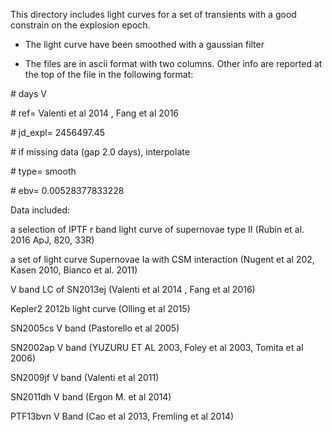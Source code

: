 This directory includes light curves for a set of transients with a good constrain on the explosion epoch.

- The light curve have been smoothed with a gaussian filter

- The files are in ascii format with two columns. Other info are reported at the top of the file in the following format:

\# days V

\# ref= Valenti et al 2014 , Fang et al 2016 

\# jd_expl= 2456497.45

\# if missing data (gap 2.0 days), interpolate 

\# type=  smooth 

\# ebv= 0.00528377833228


Data included:

a selection of IPTF r band light curve of supernovae  type II (Rubin et al. 2016 ApJ, 820, 33R)

a set of light curve Supernovae Ia with CSM interaction (Nugent et al 202, Kasen 2010, Bianco et al. 2011)  

V band LC of SN2013ej    (Valenti et al 2014 , Fang et al 2016)

Kepler2 2012b light curve   (Olling et al 2015)

SN2005cs  V band     (Pastorello et al 2005)

SN2002ap  V band    (YUZURU ET AL 2003, Foley et al 2003, Tomita et al 2006)
   
SN2009jf  V band    (Valenti et al 2011)

SN2011dh   V band      	(Ergon M. et al 2014)
 
PTF13bvn   V Band    (Cao et al 2013, Fremling et al 2014)

